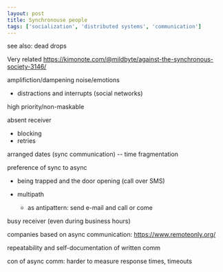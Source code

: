 ```yaml
---
layout: post
title: Synchronouse people
tags: ['socialization', 'distributed systems', 'communication']
---
```



see also: dead drops

Very related
https://kimonote.com/@mildbyte/against-the-synchronous-society-3146/

amplifiction/dampening noise/emotions

- distractions and interrupts (social networks)

high priority/non-maskable

absent receiver
- blocking
- retries

arranged dates (sync communication) -- time fragmentation

preference of sync to async
- being trapped and the door opening (call over SMS)

- multipath
  - as antipattern: send e-mail and call or come

busy receiver (even during business hours)

companies based on async communication: https://www.remoteonly.org/

repeatability and self-documentation of written comm

con of async comm: harder to measure response times, timeouts
